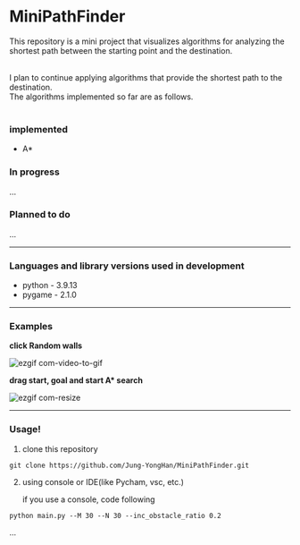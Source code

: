 # MiniPathFinder

This repository is a mini project that visualizes algorithms 
for analyzing the shortest path between the starting point and the destination.

<br>
I plan to continue applying algorithms that provide the shortest path to the destination.<br>  
The algorithms implemented so far are as follows.<br>

<br>


### **implemented**  
- A*

### **In progress**  
...

### **Planned to do**  
...

---
### Languages and library versions used in development
- python - 3.9.13
- pygame - 2.1.0

---
### Examples
**click Random walls**

![ezgif com-video-to-gif](https://user-images.githubusercontent.com/100470816/233797302-fa906f9b-6534-4471-a95b-11ccb0c6e3f3.gif)

**drag start, goal and start A\* search**

![ezgif com-resize](https://user-images.githubusercontent.com/100470816/233797298-fdb5843e-5ef9-42b3-b0f7-c7a87512c3a2.gif)


---
### Usage!
1. clone this repository

```git clone https://github.com/Jung-YongHan/MiniPathFinder.git```

2. using console or IDE(like Pycham, vsc, etc.)

    if you use a console, code following
    
```python main.py --M 30 --N 30 --inc_obstacle_ratio 0.2```

...
